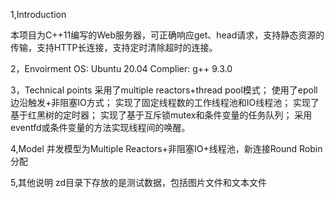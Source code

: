 1,Introduction

本项目为C++11编写的Web服务器，可正确响应get、head请求，支持静态资源的传输，支持HTTP长连接，支持定时清除超时的连接。

2，Envoirment
OS: Ubuntu 20.04
Complier: g++ 9.3.0

3，Technical points
    采用了multiple reactors+thread pool模式； 
    使用了epoll边沿触发+非阻塞IO方式； 
    实现了固定线程数的工作线程池和IO线程池； 
    实现了基于红黑树的定时器； 
    实现了基于互斥锁mutex和条件变量的任务队列； 
    采用eventfd或条件变量的方法实现线程间的唤醒。
    
4,Model
并发模型为Multiple Reactors+非阻塞IO+线程池，新连接Round Robin分配

5,其他说明
zd目录下存放的是测试数据，包括图片文件和文本文件

